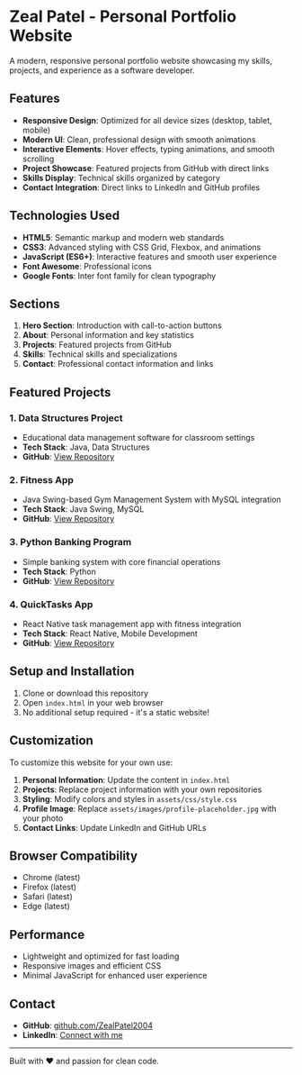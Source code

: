 # Zeal Patel - Personal Portfolio Website

A modern, responsive personal portfolio website showcasing my skills, projects, and experience as a software developer.

## Features

- **Responsive Design**: Optimized for all device sizes (desktop, tablet, mobile)
- **Modern UI**: Clean, professional design with smooth animations
- **Interactive Elements**: Hover effects, typing animations, and smooth scrolling
- **Project Showcase**: Featured projects from GitHub with direct links
- **Skills Display**: Technical skills organized by category
- **Contact Integration**: Direct links to LinkedIn and GitHub profiles

## Technologies Used

- **HTML5**: Semantic markup and modern web standards
- **CSS3**: Advanced styling with CSS Grid, Flexbox, and animations
- **JavaScript (ES6+)**: Interactive features and smooth user experience
- **Font Awesome**: Professional icons
- **Google Fonts**: Inter font family for clean typography

## Sections

1. **Hero Section**: Introduction with call-to-action buttons
2. **About**: Personal information and key statistics
3. **Projects**: Featured projects from GitHub
4. **Skills**: Technical skills and specializations
5. **Contact**: Professional contact information and links

## Featured Projects

### 1. Data Structures Project
- Educational data management software for classroom settings
- **Tech Stack**: Java, Data Structures
- **GitHub**: [View Repository](https://github.com/ZealPatel2004/2024-Data-Structures-Project)

### 2. Fitness App
- Java Swing-based Gym Management System with MySQL integration
- **Tech Stack**: Java Swing, MySQL
- **GitHub**: [View Repository](https://github.com/ZealPatel2004/Fitness-App)

### 3. Python Banking Program
- Simple banking system with core financial operations
- **Tech Stack**: Python
- **GitHub**: [View Repository](https://github.com/ZealPatel2004/Python-Banking-Program)

### 4. QuickTasks App
- React Native task management app with fitness integration
- **Tech Stack**: React Native, Mobile Development
- **GitHub**: [View Repository](https://github.com/ZealPatel2004/QuickTasks-App)

## Setup and Installation

1. Clone or download this repository
2. Open `index.html` in your web browser
3. No additional setup required - it's a static website!

## Customization

To customize this website for your own use:

1. **Personal Information**: Update the content in `index.html`
2. **Projects**: Replace project information with your own repositories
3. **Styling**: Modify colors and styles in `assets/css/style.css`
4. **Profile Image**: Replace `assets/images/profile-placeholder.jpg` with your photo
5. **Contact Links**: Update LinkedIn and GitHub URLs

## Browser Compatibility

- Chrome (latest)
- Firefox (latest)
- Safari (latest)
- Edge (latest)

## Performance

- Lightweight and optimized for fast loading
- Responsive images and efficient CSS
- Minimal JavaScript for enhanced user experience

## Contact

- **GitHub**: [github.com/ZealPatel2004](https://github.com/ZealPatel2004)
- **LinkedIn**: [Connect with me](https://www.linkedin.com/in/zeal-patel-379150216/)

---

Built with ❤️ and passion for clean code.
